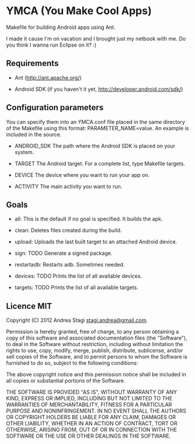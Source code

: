 YMCA (You Make Cool Apps)
=========================

Makefile for building Android apps using Ant.

I made it cause I'm on vacation and I brought just my netbook with me. Do you think I wanna run Eclipse on it? :)

Requirements
------------

- Ant (http://ant.apache.org/)

- Android SDK (if you haven't it yet, http://developer.android.com/sdk/)


Configuration parameters
------------------------

You can specify them into an YMCA.conf file placed in the same directory of the Makefile using this format: PARAMETER_NAME=value. An example is included in the source.

- ANDROID_SDK  The path where the Android SDK is placed on your system.

- TARGET       The Android target. For a complete list, type Makefile targets.

- DEVICE       The device where you want to run your app on.

- ACTIVITY     The main activity you want to run.

Goals
-----

- all:          This is the default if no goal is specified.  It builds the apk.

- clean:        Deletes files created during the build.

- upload:       Uploads the last built target to an attached Android device.

- sign:         TODO Generate a signed package.

- restartadb:   Restarts adb. Sometimes needed.

- devices:      TODO Prints the list of all available devices.

- targets:      TODO Prints the list of all available targets.

Licence MIT
-----------

Copyright (C) 2012 Andrea Stagi <stagi.andrea@gmail.com>.

Permission is hereby granted, free of charge, to any person obtaining a copy
of this software and associated documentation files (the "Software"), to deal
in the Software without restriction, including without limitation the rights
to use, copy, modify, merge, publish, distribute, sublicense, and/or sell
copies of the Software, and to permit persons to whom the Software is
furnished to do so, subject to the following conditions:

The above copyright notice and this permission notice shall be included in
all copies or substantial portions of the Software.

THE SOFTWARE IS PROVIDED "AS IS", WITHOUT WARRANTY OF ANY KIND, EXPRESS OR
IMPLIED, INCLUDING BUT NOT LIMITED TO THE WARRANTIES OF MERCHANTABILITY,
FITNESS FOR A PARTICULAR PURPOSE AND NONINFRINGEMENT. IN NO EVENT SHALL THE
AUTHORS OR COPYRIGHT HOLDERS BE LIABLE FOR ANY CLAIM, DAMAGES OR OTHER
LIABILITY, WHETHER IN AN ACTION OF CONTRACT, TORT OR OTHERWISE, ARISING FROM,
OUT OF OR IN CONNECTION WITH THE SOFTWARE OR THE USE OR OTHER DEALINGS IN THE
SOFTWARE.

